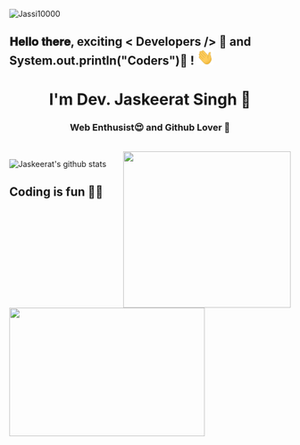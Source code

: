 <p align="left"> <img src="https://komarev.com/ghpvc/?username=Jassi10000&label=Profile%20views&color=129e00&style=plastic" alt="Jassi10000" /> </p>

<h2> 𝐇𝐞𝐥𝐥𝐨 𝐭𝐡𝐞𝐫𝐞, exciting < Developers /> 🤩 and System.out.println("Coders")🥰 ! <img src="https://raw.githubusercontent.com/ABSphreak/ABSphreak/master/gifs/Hi.gif" width="30px"></h2>


<h1 align="center"> I'm Dev. Jaskeerat Singh 🤗</h1>
<h3 align="center">Web Enthusist😍 and Github Lover 💖</h3>

  <br />
<img align="right" width="300px" height="280px" src="https://octocat-generator-assets.githubusercontent.com/my-octocat-1608216254364.png">





  
![Jaskeerat's github stats](https://github-readme-stats.vercel.app/api?username=Jassi10000&show_icons=true&locale=en&theme=radical) 

## Coding is fun 🤩💝
<img align="left" height="230" width="350" src="https://media.giphy.com/media/3o7qE1YN7aBOFPRw8E/giphy.gif">

